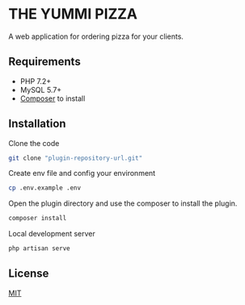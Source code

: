 # THE YUMMI PIZZA
A web application for ordering pizza for your clients.

## Requirements
* PHP 7.2+
* MySQL 5.7+
* [Composer](https://getcomposer.org/) to install

## Installation
Clone the code
```bash
git clone "plugin-repository-url.git"
```
Create env file and config your environment
```bash
cp .env.example .env
```

Open the plugin directory and use the composer to install the plugin.
```bash
composer install
```

Local development server
```bash
php artisan serve
```


## License
[MIT](https://choosealicense.com/licenses/mit/)